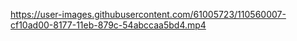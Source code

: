 https://user-images.githubusercontent.com/61005723/110560007-cf10ad00-8177-11eb-879c-54abccaa5bd4.mp4
